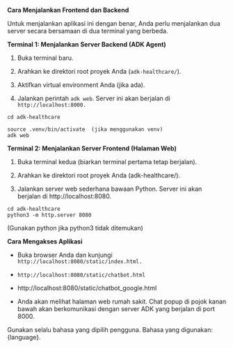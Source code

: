 **Cara Menjalankan Frontend dan Backend**

Untuk menjalankan aplikasi ini dengan benar, Anda perlu menjalankan dua server secara bersamaan di dua terminal yang berbeda.

**Terminal 1: Menjalankan Server Backend (ADK Agent)**

1. Buka terminal baru.

2. Arahkan ke direktori root proyek Anda (`adk-healthcare/`).

3. Aktifkan virtual environment Anda (jika ada).

4. Jalankan perintah `adk web`. Server ini akan berjalan di `http://localhost:8000.`

```
cd adk-healthcare

source .venv/bin/activate  (jika menggunakan venv)
adk web
```

**Terminal 2: Menjalankan Server Frontend (Halaman Web)**

1. Buka terminal kedua (biarkan terminal pertama tetap berjalan).

2. Arahkan ke direktori root proyek Anda (adk-healthcare/).

3. Jalankan server web sederhana bawaan Python. Server ini akan berjalan di http://localhost:8080.

```
cd adk-healthcare
python3 -m http.server 8080
```

(Gunakan python jika python3 tidak ditemukan)

**Cara Mengakses Aplikasi**

- Buka browser Anda dan kunjungi `http://localhost:8080/static/index.html.`

- `http://localhost:8080/static/chatbot.html`
- http://localhost:8080/static/chatbot_google.html

- Anda akan melihat halaman web rumah sakit. Chat popup di pojok kanan bawah akan berkomunikasi dengan server ADK yang berjalan di port 8000.

Gunakan selalu bahasa yang dipilih pengguna. Bahasa yang digunakan: {language}.